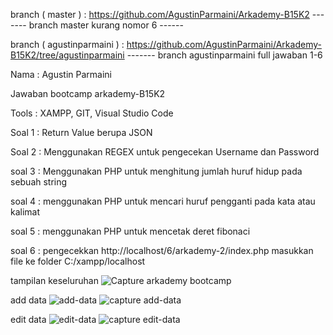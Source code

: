 branch ( master ) : https://github.com/AgustinParmaini/Arkademy-B15K2 
------- branch master kurang nomor 6 ------

branch ( agustinparmaini ) : https://github.com/AgustinParmaini/Arkademy-B15K2/tree/agustinparmaini
------- branch agustinparmaini full jawaban 1-6 


Nama : Agustin Parmaini

Jawaban bootcamp arkademy-B15K2

Tools : XAMPP, GIT, Visual Studio Code 

Soal 1 : Return Value berupa JSON 

Soal 2 : Menggunakan REGEX untuk pengecekan Username dan Password

soal 3 : Menggunakan PHP untuk menghitung jumlah huruf hidup pada sebuah string

soal 4 : menggunakan PHP untuk mencari huruf pengganti pada kata atau kalimat 

soal 5 : menggunakan PHP untuk mencetak deret fibonaci

soal 6 : pengecekkan http://localhost/6/arkademy-2/index.php
masukkan file ke folder C:/xampp/localhost

tampilan keseluruhan 
![Capture arkademy bootcamp](https://user-images.githubusercontent.com/59328943/74085632-74f17400-4aad-11ea-9ae5-e3594dbc7960.PNG)

add data 
![add-data](https://user-images.githubusercontent.com/59328943/74085660-f517d980-4aad-11ea-90ca-8bcaf9645823.PNG)
![capture add-data](https://user-images.githubusercontent.com/59328943/74085661-f6490680-4aad-11ea-9bc8-6d8a4978331d.PNG)

edit data 
![edit-data](https://user-images.githubusercontent.com/59328943/74085683-3d36fc00-4aae-11ea-8b39-f6798e225032.PNG)
![capture edit-data](https://user-images.githubusercontent.com/59328943/74085681-3b6d3880-4aae-11ea-8b6f-19662c5319db.PNG)
